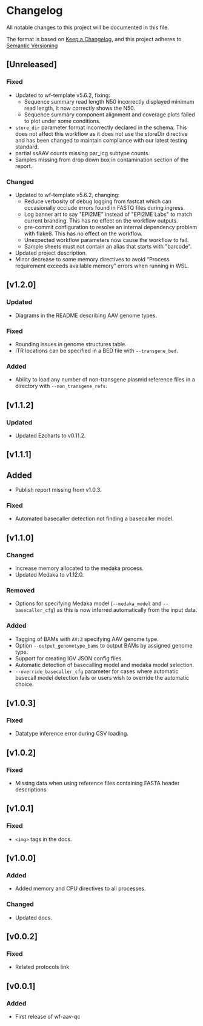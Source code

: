 # Changelog
All notable changes to this project will be documented in this file.

The format is based on [Keep a Changelog](https://keepachangelog.com/en/1.0.0/),
and this project adheres to [Semantic Versioning](https://semver.org/spec/v2.0.0.html)

## [Unreleased]
### Fixed
- Updated to wf-template v5.6.2, fixing:
    - Sequence summary read length N50 incorrectly displayed minimum read length, it now correctly shows the N50.
    - Sequence summary component alignment and coverage plots failed to plot under some conditions.
- `store_dir` parameter format incorrectly declared in the schema. This does not affect this workflow as it does not use the storeDir directive and has been changed to maintain compliance with our latest testing standard.
- partial ssAAV counts missing par_icg subtype counts.
- Samples missing from drop down box in contamination section of the report.
### Changed
- Updated to wf-template v5.6.2, changing:
    - Reduce verbosity of debug logging from fastcat which can occasionally occlude errors found in FASTQ files during ingress.
    - Log banner art to say "EPI2ME" instead of "EPI2ME Labs" to match current branding. This has no effect on the workflow outputs.
    - pre-commit configuration to resolve an internal dependency problem with flake8. This has no effect on the workflow.
    - Unexpected workflow parameters now cause the workflow to fail.
    - Sample sheets must not contain an alias that starts with "barcode".
- Updated project description.
- Minor decrease to some memory directives to avoid “Process requirement exceeds available memory” errors when running in WSL.

## [v1.2.0]
### Updated
- Diagrams in the README describing AAV genome types. 
### Fixed
- Rounding issues in genome structures table.
- ITR locations can be specified in a BED file with `--transgene_bed`.
### Added
- Ability to load any number of non-transgene plasmid reference files in a directory with `--non_transgene_refs`.

## [v1.1.2]
### Updated 
- Updated Ezcharts to v0.11.2.

## [v1.1.1]
## Added
- Publish report missing from v1.0.3.
### Fixed
- Automated basecaller detection not finding a basecaller model.

## [v1.1.0]
### Changed
- Increase memory allocated to the medaka process.
- Updated Medaka to v1.12.0.
### Removed
- Options for specifying Medaka model (`--medaka_model` and `--basecaller_cfg`) as this is now inferred automatically from the input data.
### Added
- Tagging of BAMs with `AV:Z` specifying AAV genome type.
- Option `--output_genometype_bams` to output BAMs by assigned genome type.
- Support for creating IGV JSON config files.
- Automatic detection of basecalling model and medaka model selection.
- `--override_basecaller_cfg` parameter for cases where automatic basecall model detection fails or users wish to override the automatic choice.

## [v1.0.3]
### Fixed
- Datatype inference error during CSV loading. 

## [v1.0.2]
### Fixed 
- Missing data when using reference files containing FASTA header descriptions.

## [v1.0.1]
### Fixed
- `<img>` tags in the docs.

## [v1.0.0]
### Added
- Added memory and CPU directives to all processes.

### Changed
- Updated docs.

## [v0.0.2]
### Fixed
- Related protocols link

## [v0.0.1]
### Added
- First release of wf-aav-qc
